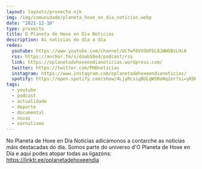 ```yaml
---
layout: layouts/proxecto.njk
img: /img/comunidade/planeta_hoxe_en_dia_noticias.webp
date: "2021-12-10"
type: proxecto
title: O Planeta de Hoxe en Día Noticias
description: As noticias do día a día
redes:
  youtube: https://www.youtube.com/channel/UCfwfOVVOUFbL8JWWSBzLHiA
  rss: https://anchor.fm/s/daab58e4/podcast/rss
  link: https://oplanetadehoxeendianoticias.wordpress.com/
  twitter: https://twitter.com/PHDnoticias
  instagram: https://www.instagram.com/oplanetadehoxeendianoticias/
  spotify: https://open.spotify.com/show/4LjyRcsigBULgWSRoNq1er?si=yKD6vYK0QIWKW4sV4H1Qdg&utm_source=copy-link&nd=1
tags:
  - youtube
  - podcast
  - actualidade
  - deporte
  - documental
  - novas
  - xornalismo
---
```

No Planeta de Hoxe en Día Noticias adicámonos a contarche as noticias máis destacadas do día. Somos parte do universo d'O Planeta de Hoxe en Día e aquí podes atopar todas as ligazóns: https://linktr.ee/oplanetadehoxeendia